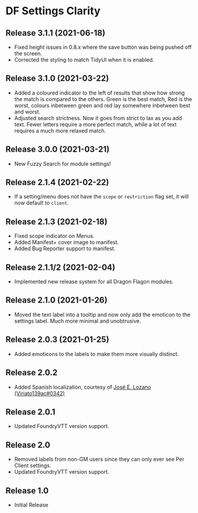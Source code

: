 # DF Settings Clarity

## Release 3.1.1 (2021-06-18)
- Fixed height issues in 0.8.x where the save button was being pushed off the screen.
- Corrected the styling to match TidyUI when it is enabled.

## Release 3.1.0 (2021-03-22)
- Added a coloured indicator to the left of results that show how strong the match is compared to the others. Green is the best match, Red is the worst, colours inbetween green and red lay somewhere inbetween best and worst.
- Adjusted search strictness. Now it goes from strict to lax as you add text. Fewer letters require a more perfect match, while a lot of text requires a much more relaxed match.

## Release 3.0.0 (2021-03-21)
- New Fuzzy Search for module settings!

## Release 2.1.4 (2021-02-22)
- If a setting/menu does not have the `scope` or `restriction` flag set, it will now default to `client`.

## Release 2.1.3 (2021-02-18)
- Fixed scope indicator on Menus.
- Added Manifest+ cover image to manifest.
- Added Bug Reporter support to manifest.

## Release 2.1.1/2 (2021-02-04)
- Implemented new release system for all Dragon Flagon modules.

## Release 2.1.0 (2021-01-26)
- Moved the text label into a tooltip and now only add the emoticon to the settings label. Much more minimal and unobtrusive.

## Release 2.0.3 (2021-01-25)
- Added emoticons to the labels to make them more visually distinct.

## Release 2.0.2
- Added Spanish localization, courtesy of [José E. Lozano (Viriato139ac#0342)](https://github.com/lozalojo)

## Release 2.0.1
- Updated FoundryVTT version support.

## Release 2.0
- Removed labels from non-GM users since they can only ever see Per Client settings.
- Updated FoundryVTT version support.

## Release 1.0
- Initial Release